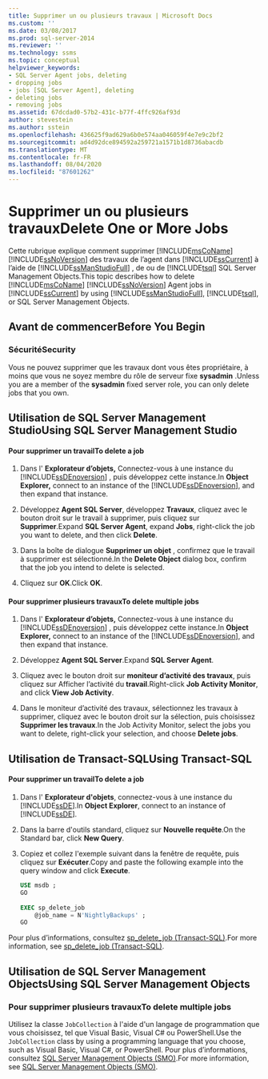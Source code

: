 ```yaml
---
title: Supprimer un ou plusieurs travaux | Microsoft Docs
ms.custom: ''
ms.date: 03/08/2017
ms.prod: sql-server-2014
ms.reviewer: ''
ms.technology: ssms
ms.topic: conceptual
helpviewer_keywords:
- SQL Server Agent jobs, deleting
- dropping jobs
- jobs [SQL Server Agent], deleting
- deleting jobs
- removing jobs
ms.assetid: 67dcdad0-57b2-431c-b77f-4ffc926af93d
author: stevestein
ms.author: sstein
ms.openlocfilehash: 436625f9ad629a6b0e574aa046059f4e7e9c2bf2
ms.sourcegitcommit: ad4d92dce894592a259721a1571b1d8736abacdb
ms.translationtype: MT
ms.contentlocale: fr-FR
ms.lasthandoff: 08/04/2020
ms.locfileid: "87601262"
---
```

# <a name="delete-one-or-more-jobs"></a><span data-ttu-id="4d940-102">Supprimer un ou plusieurs travaux</span><span class="sxs-lookup"><span data-stu-id="4d940-102">Delete One or More Jobs</span></span>
  <span data-ttu-id="4d940-103">Cette rubrique explique comment supprimer [!INCLUDE[msCoName](../../includes/msconame-md.md)] [!INCLUDE[ssNoVersion](../../includes/ssnoversion-md.md)] des travaux de l’agent dans [!INCLUDE[ssCurrent](../../includes/sscurrent-md.md)] à l’aide de [!INCLUDE[ssManStudioFull](../../includes/ssmanstudiofull-md.md)] , de ou de [!INCLUDE[tsql](../../includes/tsql-md.md)] SQL Server Management Objects.</span><span class="sxs-lookup"><span data-stu-id="4d940-103">This topic describes how to delete [!INCLUDE[msCoName](../../includes/msconame-md.md)] [!INCLUDE[ssNoVersion](../../includes/ssnoversion-md.md)] Agent jobs in [!INCLUDE[ssCurrent](../../includes/sscurrent-md.md)] by using [!INCLUDE[ssManStudioFull](../../includes/ssmanstudiofull-md.md)], [!INCLUDE[tsql](../../includes/tsql-md.md)], or SQL Server Management Objects.</span></span>  
  
 
  
##  <a name="before-you-begin"></a><a name="BeforeYouBegin"></a> <span data-ttu-id="4d940-104">Avant de commencer</span><span class="sxs-lookup"><span data-stu-id="4d940-104">Before You Begin</span></span>  
  
###  <a name="security"></a><a name="Security"></a> <span data-ttu-id="4d940-105">Sécurité</span><span class="sxs-lookup"><span data-stu-id="4d940-105">Security</span></span>  
 <span data-ttu-id="4d940-106">Vous ne pouvez supprimer que les travaux dont vous êtes propriétaire, à moins que vous ne soyez membre du rôle de serveur fixe **sysadmin** .</span><span class="sxs-lookup"><span data-stu-id="4d940-106">Unless you are a member of the **sysadmin** fixed server role, you can only delete jobs that you own.</span></span>  
  
 
  
##  <a name="using-sql-server-management-studio"></a><a name="SSMS"></a> <span data-ttu-id="4d940-107">Utilisation de SQL Server Management Studio</span><span class="sxs-lookup"><span data-stu-id="4d940-107">Using SQL Server Management Studio</span></span>  
  
#### <a name="to-delete-a-job"></a><span data-ttu-id="4d940-108">Pour supprimer un travail</span><span class="sxs-lookup"><span data-stu-id="4d940-108">To delete a job</span></span>  
  
1.  <span data-ttu-id="4d940-109">Dans l' **Explorateur d’objets,** Connectez-vous à une instance du [!INCLUDE[ssDEnoversion](../../includes/ssdenoversion-md.md)] , puis développez cette instance.</span><span class="sxs-lookup"><span data-stu-id="4d940-109">In **Object Explorer,** connect to an instance of the [!INCLUDE[ssDEnoversion](../../includes/ssdenoversion-md.md)], and then expand that instance.</span></span>  
  
2.  <span data-ttu-id="4d940-110">Développez **Agent SQL Server**, développez **Travaux**, cliquez avec le bouton droit sur le travail à supprimer, puis cliquez sur **Supprimer**.</span><span class="sxs-lookup"><span data-stu-id="4d940-110">Expand **SQL Server Agent**, expand **Jobs**, right-click the job you want to delete, and then click **Delete**.</span></span>  
  
3.  <span data-ttu-id="4d940-111">Dans la boîte de dialogue **Supprimer un objet** , confirmez que le travail à supprimer est sélectionné.</span><span class="sxs-lookup"><span data-stu-id="4d940-111">In the **Delete Object** dialog box, confirm that the job you intend to delete is selected.</span></span>  
  
4.  <span data-ttu-id="4d940-112">Cliquez sur **OK**.</span><span class="sxs-lookup"><span data-stu-id="4d940-112">Click **OK**.</span></span>  
  
#### <a name="to-delete-multiple-jobs"></a><span data-ttu-id="4d940-113">Pour supprimer plusieurs travaux</span><span class="sxs-lookup"><span data-stu-id="4d940-113">To delete multiple jobs</span></span>  
  
1.  <span data-ttu-id="4d940-114">Dans l' **Explorateur d’objets,** Connectez-vous à une instance du [!INCLUDE[ssDEnoversion](../../includes/ssdenoversion-md.md)] , puis développez cette instance.</span><span class="sxs-lookup"><span data-stu-id="4d940-114">In **Object Explorer,** connect to an instance of the [!INCLUDE[ssDEnoversion](../../includes/ssdenoversion-md.md)], and then expand that instance.</span></span>  
  
2.  <span data-ttu-id="4d940-115">Développez **Agent SQL Server**.</span><span class="sxs-lookup"><span data-stu-id="4d940-115">Expand **SQL Server Agent**.</span></span>  
  
3.  <span data-ttu-id="4d940-116">Cliquez avec le bouton droit sur **moniteur d’activité des travaux**, puis cliquez sur Afficher l’activité du **travail**.</span><span class="sxs-lookup"><span data-stu-id="4d940-116">Right-click **Job Activity Monitor**, and click **View Job Activity**.</span></span>  
  
4.  <span data-ttu-id="4d940-117">Dans le moniteur d’activité des travaux, sélectionnez les travaux à supprimer, cliquez avec le bouton droit sur la sélection, puis choisissez **Supprimer les travaux**.</span><span class="sxs-lookup"><span data-stu-id="4d940-117">In the Job Activity Monitor, select the jobs you want to delete, right-click your selection, and choose **Delete jobs**.</span></span>  
  

  
##  <a name="using-transact-sql"></a><a name="TSQL"></a> <span data-ttu-id="4d940-118">Utilisation de Transact-SQL</span><span class="sxs-lookup"><span data-stu-id="4d940-118">Using Transact-SQL</span></span>  
  
#### <a name="to-delete-a-job"></a><span data-ttu-id="4d940-119">Pour supprimer un travail</span><span class="sxs-lookup"><span data-stu-id="4d940-119">To delete a job</span></span>  
  
1.  <span data-ttu-id="4d940-120">Dans l' **Explorateur d'objets**, connectez-vous à une instance du [!INCLUDE[ssDE](../../includes/ssde-md.md)].</span><span class="sxs-lookup"><span data-stu-id="4d940-120">In **Object Explorer**, connect to an instance of [!INCLUDE[ssDE](../../includes/ssde-md.md)].</span></span>  
  
2.  <span data-ttu-id="4d940-121">Dans la barre d'outils standard, cliquez sur **Nouvelle requête**.</span><span class="sxs-lookup"><span data-stu-id="4d940-121">On the Standard bar, click **New Query**.</span></span>  
  
3.  <span data-ttu-id="4d940-122">Copiez et collez l'exemple suivant dans la fenêtre de requête, puis cliquez sur **Exécuter**.</span><span class="sxs-lookup"><span data-stu-id="4d940-122">Copy and paste the following example into the query window and click **Execute**.</span></span>  
  
    ```sql
    USE msdb ;  
    GO  
  
    EXEC sp_delete_job  
        @job_name = N'NightlyBackups' ;  
    GO  
    ```  
  
 <span data-ttu-id="4d940-123">Pour plus d’informations, consultez [sp_delete_job &#40;Transact-SQL&#41;](/sql/relational-databases/system-stored-procedures/sp-delete-job-transact-sql).</span><span class="sxs-lookup"><span data-stu-id="4d940-123">For more information, see [sp_delete_job &#40;Transact-SQL&#41;](/sql/relational-databases/system-stored-procedures/sp-delete-job-transact-sql).</span></span>  

##  <a name="using-sql-server-management-objects"></a><a name="SMO"></a><span data-ttu-id="4d940-124">Utilisation de SQL Server Management Objects</span><span class="sxs-lookup"><span data-stu-id="4d940-124">Using SQL Server Management Objects</span></span>  

### <a name="to-delete-multiple-jobs"></a><span data-ttu-id="4d940-125">Pour supprimer plusieurs travaux</span><span class="sxs-lookup"><span data-stu-id="4d940-125">To delete multiple jobs</span></span>
  
 <span data-ttu-id="4d940-126">Utilisez la classe `JobCollection` à l'aide d'un langage de programmation que vous choisissez, tel que Visual Basic, Visual C# ou PowerShell.</span><span class="sxs-lookup"><span data-stu-id="4d940-126">Use the `JobCollection` class by using a programming language that you choose, such as Visual Basic, Visual C#, or PowerShell.</span></span> <span data-ttu-id="4d940-127">Pour plus d’informations, consultez [SQL Server Management Objects (SMO)](https://msdn.microsoft.com/library/ms162169.aspx).</span><span class="sxs-lookup"><span data-stu-id="4d940-127">For more information, see [SQL Server Management Objects (SMO)](https://msdn.microsoft.com/library/ms162169.aspx).</span></span>  
